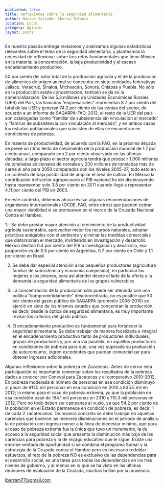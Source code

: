 ```yaml
---
published: false
title: Reflexiones sobre la segurdiad alimentaria
author: Marcos Salvador Ibarra Infante
location: Local
category: Opinión
layout: posts
---
```


En nuestra pasada entrega revisamos y analizamos algunas estadísticas relevantes sobre el tema de la seguridad alimentaria, y planteamos la necesidad de reflexionar sobre tres retos fundamentales que tiene México en la materia: la concentración, la baja productividad y el escaso encadenamiento productivo.

50 por ciento del valor total de la producción agrícola y el de la producción de alimentos de origen animal se concentra en siete entidades federativas: Jalisco, Veracruz, Sinaloa, Michoacán, Sonora, Chiapas y Puebla. No sólo en la producción existe concentración, también se da en la comercialización: De los 5.3 millones de Unidades Económicas Rurales (UER) del País, las llamadas “empresariales” representan 8.7 por ciento del total de las UER y generan 74.2 por ciento de las ventas del sector, de acuerdo a un informe de SAGARPA-FAO, 2012, el resto de la UER del país son catalogadas como “familiar de subsistencia sin vinculación al mercado” y “familiar de subsistencia con vinculación al mercado”, y en ambos casos los estratos poblacionales que subsisten de ellas se encuentran en condiciones de pobreza.

En materia de productividad, de acuerdo con la FAO, en la próxima década se prevé un ritmo lento de crecimiento de la producción mundial de 1.7 por ciento anual, comparado con 2 por ciento observado en las últimas décadas; a largo plazo el sector agrícola tendrá que producir 1,000 millones de toneladas adicionales de cereales y 200 millones de toneladas más de carne al año para 2050 comparados con los niveles 2005-07, todo esto en un contexto de baja posibilidad de ampliar el área de cultivo. En México la contribución del sector agropecuario al PIB nacional ha ido disminuyendo hasta representar solo 3.8 por ciento en 2011 cuando llegó a representar 4.11 por ciento del PIB en 2003.

En este contexto, debemos ahora revisar algunas recomendaciones de organismos internacionales (OCDE, FAO, entre otros) que pueden cobrar una mayor viabilidad si se promueven en el marco de la Cruzada Nacional Contra el Hambre:

1.- Se debe prestar mayor atención al crecimiento de la productividad agrícola sustentable, aprovechar mejor los recursos naturales, adoptar prácticas amigables con el ambiente y eliminar las medidas comerciales que distorsionan el mercado, invirtiendo en investigación y desarrollo. México destina 0.4 por ciento del PIB  a investigación y desarrollo, esa proporción es de 0.5 por ciento en Argentina, 0.7 por ciento en Chile y 1.1 por ciento en Brasil.

2. Se debe dar especial atención a los pequeños productores (agricultura familiar de subsistencia y economía campesina), en particular las mujeres y los jóvenes, para así atender desde el lado de la oferta y la demanda la seguridad alimentaria de los grupos vulnerables.

3. La concentración de la producción sólo puede ser atendida con una política “comprometidamente” desconcentrada, no es posible que 50 por ciento del gasto público de SAGARPA (promedio 2008-2010) se ejerció en siete de los mismos estados que concentran la producción; es decir, desde la óptica de seguridad alimentaria, es muy importante revisar los criterios del gasto público.

4. El encadenamiento productivo es fundamental para fortalecer la seguridad alimentaria. Se debe trabajar de manera focalizada e integral en el encadenamiento productivo tanto de productores individuales, grupos de productores y, por una vía paralela, en aquellos productores en condiciones de pobreza para que, una vez superada su producción de autoconsumo, logren excedentes que puedan comercializar para obtener ingresos adicionales.

Algunas reflexiones sobre la pobreza en Zacatecas. Antes de cerrar esta participación es importante comentar sobre los resultados de la pobreza dados a conocer por Coneval para Zacatecas y el comparativo 2010-2012. En pobreza moderada el número de personas en esa condición disminuyó al pasar de 911.5 mil personas en esa condición en 2010 a 835.5 mil en 2012; lo mismo para el caso de pobreza extrema, ya que la población en esa condición pasó de 164.1 mil personas en 2010 a 115.3 mil personas en 2012. Pero no todo deben ser campanas al vuelo, ya que 54.2 por ciento de la población en el Estado permanece en condición de pobreza, es decir, 1 de cada 2 zacatecanos. De manera concreta se debe trabajar en aquellas carencias que tuvieron las menores disminuciones en el periodo de análisis: la de población con ingreso menor a la línea de bienestar mínimo, que para el caso de pobreza extrema fue la única que tuvo un incremento, la de acceso a la seguridad social que presenta la disminución más baja de las carencias para pobreza y la de rezago educativo que le sigue. Existe una enorme ventada de oportunidad si se combina el programa Sumar y la estrategia de la Cruzada contra el Hambre pero es necesario redoblar esfuerzos, el reto de la pobreza NO es exclusivo de las dependencias para el desarrollo social, es una tarea para todas las dependencias en los tres niveles de gobierno, y al menos en lo que se ha visto en las últimas reuniones de evaluación de la Cruzada, muchas brillan por su ausencia. 
   
Ibarram77@gmail.com
